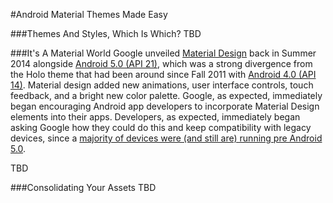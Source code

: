 #Android Material Themes Made Easy


###Themes And Styles, Which Is Which?
TBD

###It's A Material World
Google unveiled [Material Design](https://www.google.com/design/spec/material-design/introduction.html) back in Summer 2014 alongside [Android 5.0 (API 21)](http://developer.android.com/about/versions/lollipop.html), which was a strong divergence from the Holo theme that had been around since Fall 2011 with [Android 4.0 (API 14)](http://developer.android.com/about/versions/android-4.0-highlights.html). Material design added new animations, user interface controls, touch feedback, and a bright new color palette. Google, as expected, immediately began encouraging Android app developers to incorporate Material Design elements into their apps. Developers, as expected, immediately began asking Google how they could do this and keep compatibility with legacy devices, since a [majority of devices were (and still are) running pre Android 5.0](http://developer.android.com/about/dashboards/index.html). 

TBD

###Consolidating Your Assets 
TBD